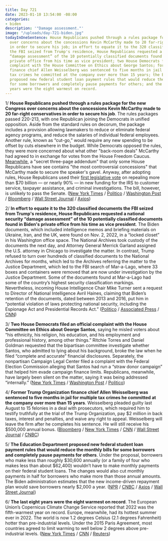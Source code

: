 ```yaml
---
title: Day 721
date: 2023-01-10 13:54:00 -08:00
categories:
- biden
description: '"Damage assessment."'
image: "/uploads/day-721-biden.jpg"
todayInOneSentence: House Republicans pushed through a rules package for the new Congress
  over concerns about the concessions Kevin McCarthy made to 20 far-right conservatives
  in order to secure his job; in effort to equate it to the 320 classified documents
  the FBI seized from Trump's residence, House Republicans requested a national security
  “damage assessment” of the 10 potentially classified documents found in Biden's
  private office from his time as vice president; two House Democrats filed an official
  complaint with the House Committee on Ethics about George Santos; former Trump Organization
  finance chief Allen Weisselberg was sentenced to five months in jail for multiple
  tax crimes he committed at the company over more than 15 years; the Education Department
  proposed new federal student loan payment rules that would reduce the monthly bills
  for some borrowers and completely pause payments for others; and the last eight
  years were the eight warmest on record.
---
```


1/ **House Republicans pushed through a rules package for the new Congress over concerns about the concessions Kevin McCarthy made to 20 far-right conservatives in order to secure his job**. The rules packages passed 220-213, with one Republican joining the Democrats in unified opposition. Aside from the standard rules on decorum, the package includes a provision allowing lawmakers to reduce or eliminate federal agency programs, and reduce the salaries of individual federal employees. Another rule, known as “cut-go,” would require any new spending to be offset by cuts elsewhere in the budget. While Democrats opposed the rules, they were more concerned about what other "back-room deals" McCarthy had agreed to in exchange for votes from the House Freedom Caucus. [Meanwhile](https://punchbowl.news/archive/1923-punchbowl-news-am/), a "secret three-page addendum" that only some House Republicans have see contains "the most controversial concessions" that McCarthy made to secure the speaker's gavel. Anyway, after adopting rules, House Republicans used their [first legislative vote](https://www.politico.com/news/2023/01/09/house-republicans-irs-funding-00077116) on repealing more than $70 billion — or nearly 90% — in new funding for the IRS to customer service, taxpayer assistance, and criminal investigations. The bill, however, is unlikely to pass the Senate. ([New York Times](https://www.nytimes.com/2023/01/09/us/politics/house-rules-republicans-mccarthy.html) / [Politico](https://www.politico.com/news/2023/01/09/rogers-house-gop-gaetz-00076988) / [Washington Post](https://www.washingtonpost.com/politics/2023/01/10/gop-holman-rule-unions-biden-congress/) / [Bloomberg](https://www.bloomberg.com/news/articles/2023-01-10/mccarthy-passes-first-test-as-house-approves-rules-package?sref=MIBMEEoj) / [Wall Street Journal](https://www.wsj.com/articles/house-rules-vote-to-test-unity-of-republicans-after-speaker-fight-11673287775?mod=politics_lead_pos6) / [Axios](https://www.axios.com/2023/01/10/republicans-mccarthy-house-rules-addendum))

2/ **In effort to equate it to the 320 classified documents the FBI seized from Trump's residence, House Republicans requested a national security “damage assessment” of the 10 potentially classified documents found in Biden's private office from his time as vice president**. The Biden documents, which included intelligence memos and briefing materials on Ukraine, Iran, and the UK, were found on Nov. 2, 2022, in a “locked closet” in his Washington office space. The National Archives took custody of the documents the next day, and Attorney General Merrick Garland assigned the U.S. attorney in Chicago to investigate the matter. In contrast, Trump refused to turn over hundreds of classified documents to the National Archives for months, which led to the Archives referring the matter to the Justice Department, which led to the FBI search of Mar-a-Lago, where 33 boxes and containers were removed that are now under investigation by the Justice Department. Some of the documents found at Mar-a-Lago had some of the country’s highest security classification markings. Nevertheless, incoming House Intelligence Chair Mike Turner sent a request to Director of National Intelligence Avril Haines, claiming that Biden’s retention of the documents, dated between 2013 and 2016, put him in “potential violation of laws protecting national security, including the Espionage Act and Presidential Records Act.” ([Politico](https://www.politico.com/news/2023/01/10/house-gop-trump-biden-classified-docs-00077252) / [Associated Press](https://apnews.com/article/biden-politics-united-states-government-district-of-columbia-us-department-justice-a45855907a73acb256bb7c4dd5a91610) / [CNN](https://www.cnn.com/2023/01/10/politics/biden-classified-documents-iran-ukraine-united-kingdom-beau-funeral/))

3/ **Two House Democrats filed an official complaint with the House Committee on Ethics about George Santos**, saying he misled voters about “his ethnicity, his religion, his education, and his employment and professional history, among other things.” Ritchie Torres and Daniel Goldman requested that the bipartisan committee investigate whether Santos, who admitted to lying about his background, broke the law when he filed “complete and accurate” financial disclosures. Separately, the nonpartisan Campaign Legal Center filed a complaint with the Federal Election Commission alleging that Santos had run a “straw donor campaign” that helped him evade campaign finance limits. Republicans, meanwhile, have largely been silent on the matter, saying it was being addressed “internally.” ([New York Times](https://www.nytimes.com/2023/01/10/nyregion/george-santos-ethics-inquiry.html) / [Washington Post](https://www.washingtonpost.com/politics/2023/01/10/santos-house-ethics-new-york-investigation/) / [Politico](https://www.politico.com/news/2023/01/10/george-santos-house-republicans-00077249))

4/ **Former Trump Organization finance chief Allen Weisselberg was sentenced to five months in jail for multiple tax crimes he committed at the company over more than 15 years**. Weisselberg pleaded guilty last August to 15 felonies in a deal with prosecutors, which required him to testify truthfully at the trial of the Trump Organization, pay $2 million in back taxes, interest and penalties, and waive any right to appeal. Weisselberg will leave the firm after he completes his sentence. He will still receive his $500,000 annual bonus. ([Bloomberg](https://www.bloomberg.com/news/articles/2023-01-10/longtime-trump-cfo-weisselberg-to-go-right-to-jail-leave-firm?srnd=premium&sref=MIBMEEoj) / [New York Times](https://www.nytimes.com/2023/01/10/nyregion/trump-finance-chief-allen-weisselberg-sentenced.html) / [CNN](https://www.cnn.com/2023/01/10/politics/allen-weisselberg-sentencing-trump-organization) / [Wall Street Journal](https://www.wsj.com/articles/former-trump-organization-cfo-allen-weisselberg-to-be-sentenced-for-tax-crimes-11673326342?mod=breakingnews) / [CNBC](https://www.cnbc.com/2023/01/10/ex-trump-org-cfo-allen-weisselberg-sentencing-hearing.html))

5/ **The Education Department proposed new federal student loan payment rules that would reduce the monthly bills for some borrowers and completely pause payments for others**. Under the proposal, borrowers who make less than roughly $30,600 annually (or a family of four who makes less than about $62,400) wouldn’t have to make monthly payments on their federal student loans. The changes would also cut monthly payments in half for borrowers who make more than those annual amounts. The Biden administration estimates that the new income-driven repayment plan would save borrowers nearly $2,000 a year. ([NPR](https://www.npr.org/2023/01/10/1147758692/exclusive-new-biden-student-loan-plan-unveiled-amid-agency-funding-crisis) / [CNBC](https://www.cnbc.com/2023/01/10/biden-administration-student-loan-plan-could-cut-some-payments-in-half.html) / [Axios](https://www.axios.com/2023/01/10/biden-administration-student-loan-repayment-plan) / [Wall Street Journal](https://www.wsj.com/articles/biden-administration-eases-rules-for-income-based-student-loan-forgiveness-11673322971?mod=hp_lead_pos2))

6/ **The last eight years were the eight warmest on record**. The European Union’s Copernicus Climate Change Service reported that 2022 was the fifth-warmest year on record. Europe, meanwhile, had its hottest summer ever in 2022. The world is now 1.2 degrees Celsius (2.1 degrees Fahrenheit) hotter than pre-industrial levels. Under the 2015 Paris Agreement, most countries agreed to limit warming to well below 2 degrees above pre-industrial levels. ([New York Times](https://www.nytimes.com/interactive/2023/climate/earth-hottest-years.html) / [CNN](https://www.cnn.com/2023/01/10/world/eight-warmest-years-climate-copernicus-intl/index.html) / [Reuters](https://www.reuters.com/world/europe/europe-had-second-warmest-year-record-2022-eu-scientists-say-2023-01-10/))